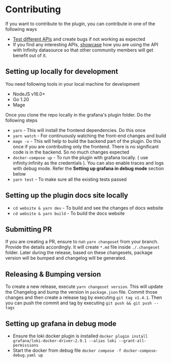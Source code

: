 # Contributing

If you want to contribute to the plugin, you can contribute in one of the following ways

- [Test different APIs](https://github.com/yesoreyeram/grafana-infinity-datasource/discussions/categories/specific-apis) and create bugs if not working as expected
- If you find any interesting APIs, [showcase](https://github.com/yesoreyeram/grafana-infinity-datasource/discussions/categories/show-and-tell) how you are using the API with Infinity datasource so that other community members will get benefit out of it.

## Setting up locally for development

You need following tools in your local machine for development

- NodeJS v16.0+
- Go 1.20
- Mage

Once you clone the repo locally in the grafana's plugin folder. Do the following steps

- `yarn` - This will install the frontend dependencies. Do this once
- `yarn watch` - For continuously watching the front-end changes and build
- `mage -v` - This will help to build the backend part of the plugin. Do this once if you are contributing only the frontend. There is no significant code is in the backend. So no much changes expected
- `docker-compose up` - To run the plugin with grafana locally. ( use infinity:infinity as the credentials ). You can also enable traces and logs with debug mode. Refer the **Setting up grafana in debug mode** section below
- `yarn test` - To make sure all the existing tests passed

## Setting up the plugin docs site locally

- `cd website & yarn dev` - To build and see the changes of docs website
- `cd website & yarn build` - To build the docs website

## Submitting PR

If you are creating a PR, ensure to run `yarn changeset` from your branch. Provide the details accordingly. It will create `*.md` file inside `./.changeset` folder. Later during the release, based on these changesets, package version will be bumped and changelog will be generated.

## Releasing & Bumping version

To create a new release, execute `yarn changeset version`. This will update the Changelog and bump the version in `package.json` file. Commit those changes and then create a release tag by executing `git tag v1.4.1`. Then you can push the commit and tag by executing `git push && git push --tags`

## Setting up grafana in debug mode

- Ensure the loki docker plugin is installed `docker plugin install grafana/loki-docker-driver:2.9.1 --alias loki --grant-all-permissions`
- Start the docker from debug file `docker compose -f docker-compose-debug.yaml up`

